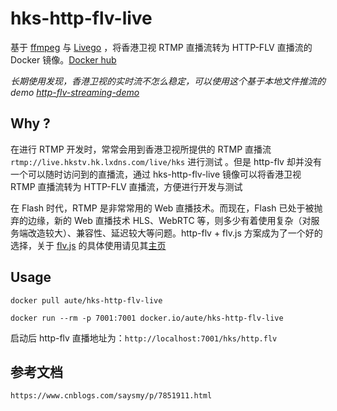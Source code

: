 # hks-http-flv-live

基于 [ffmpeg](https://github.com/FFmpeg/FFmpeg) 与 [Livego](https://github.com/gwuhaolin/livego) ，将香港卫视 RTMP 直播流转为 HTTP-FLV 直播流的 Docker 镜像。[Docker hub](https://hub.docker.com/r/aute/hks-http-flv-live/)

*长期使用发现，香港卫视的实时流不怎么稳定，可以使用这个基于本地文件推流的 demo [http-flv-streaming-demo](https://github.com/aute/http-flv-streaming-demo)*

## Why ?

在进行 RTMP 开发时，常常会用到香港卫视所提供的 RTMP 直播流 `rtmp://live.hkstv.hk.lxdns.com/live/hks` 进行测试 。但是 http-flv 却并没有一个可以随时访问到的直播流，通过 hks-http-flv-live 镜像可以将香港卫视 RTMP 直播流转为 HTTP-FLV 直播流，方便进行开发与测试

在 Flash 时代，RTMP 是非常常用的 Web 直播技术。而现在，Flash 已处于被抛弃的边缘，新的 Web 直播技术 HLS、WebRTC 等，则多少有着使用复杂（对服务端改造较大）、兼容性、延迟较大等问题。http-flv + flv.js 方案成为了一个好的选择，关于 [flv.js](https://github.com/Bilibili/flv.js)  的具体使用请见其[主页](https://github.com/Bilibili/flv.js)

## Usage

`docker pull aute/hks-http-flv-live`

`docker run --rm -p 7001:7001 docker.io/aute/hks-http-flv-live`

启动后 http-flv 直播地址为：`http://localhost:7001/hks/http.flv`

## 参考文档

`https://www.cnblogs.com/saysmy/p/7851911.html`
